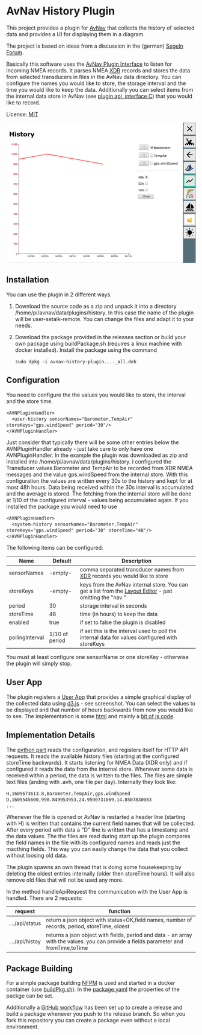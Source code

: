 AvNav History Plugin
===========================

This project provides a plugin for [AvNav](https://www.wellenvogel.net/software/avnav/docs/beschreibung.html?lang=en) that collects the history of selected data and provides a UI for displaying them in a diagram.

The project is based on ideas from a discussion in the (german) [Segeln Forum](https://www.segeln-forum.de/board194-boot-technik/board35-elektrik-und-elektronik/board195-open-boat-projects-org/p2243721-arduino-nmea0183-barometer/#post2243721).

Basically this software uses the [AvNav Plugin Interface](https://www.wellenvogel.net/software/avnav/docs/hints/plugins.html?lang=en)
to listen for incoming NMEA records. It parses NMEA [XDR](https://gpsd.gitlab.io/gpsd/NMEA.html#_xdr_transducer_measurement) records
and stores the data from selected transducers in files in the AvNav data directory. You can configure the names you would like to store, 
the storage interval and the time you would like to keep the data.
Additionally you can select items from the internal data store in AvNav (see [plugin api, interface C](https://www.wellenvogel.net/software/avnav/docs/hints/plugins.html?lang=en#h2:pluginpy)) 
that you would like to record. 

License: [MIT](LICENSE.md)

![ScreenShot](doc/Screenshot.png)

Installation
------------
You can use the plugin in 2 different ways.
1.  Download the source code as a zip and unpack it into a directory /home/pi/avnav/data/plugins/history.
    In this case the name of the plugin will be user-setalk-remote. You can change the files and adapt it to your needs.

1.  Download the package provided in the releases section or build your own package using buildPackage.sh (requires a linux machine with docker installed). Install the package using the command
    ```
    sudo dpkg -i avnav-history-plugin...._all.deb
    ```

Configuration
-------------
You need to configure the the values you would like to store, the interval and the store time.
```
<AVNPluginHandler>
  <user-history sensorNames="Barometer,TempAir" storeKeys="gps.windSpeed" period="30"/>
</AVNPluginHandler>
```
Just consider that typically there will be some other entries below the AVNPluginHandler already - just take care to only have one AVNPluginHandler.
In the example the plugin was downloaded as zip and installed into /home/pi/avnav/data/plugins/history.
I configured the Transducer values Barometer and TempAir to be recorded from XDR NMEA messages and the value gps.windSpeed from the internal store.
With this configuration the values are written every 30s to the history and kept for at most 48h hours. 
Data being received within the 30s interval is accumulated and the average is stored.
The fetching from the internal store will be done at 1/10 of the configured interval - values being accumulated again.
If you installed the package you would need to use
```
<AVNPluginHandler>
  <system-history sensorNames="Barometer,TempAir" storeKeys="gps.windSpeed" period="30" storeTime="48"/>
</AVNPluginHandler>
```

The following items can be configured:

Name | Default | Description
-----|---------|----------
sensorNames | -empty- | comma separated transducer names from [XDR](https://gpsd.gitlab.io/gpsd/NMEA.html#_xdr_transducer_measurement) records you would like to store
storeKeys | -empty- | keys from the AvNav internal store. You can get a list from the [Layout Editor](https://www.wellenvogel.net/software/avnav/docs/hints/layouts.html?lang=en#h2:LayoutEditor) - just omitting the "nav."
period | 30 | storage interval in seconds
storeTime | 48 | time (in hours) to keep the data
enabled | true | if set to false the plugin is disabled
pollingInterval | 1/10 of period | if set this is the interval used to poll the internal data for values configured with storeKeys

You must at least configure one sensorName or one storeKey - otherwise the plugin will simply stop.

User App
--------
The plugin registers a [User App](https://www.wellenvogel.net/software/avnav/docs/userdoc/addonconfigpage.html?lang=en#h1:ConfigurationofUserApps)
that provides a simple graphical display of the collected data using [d3.js](https://d3js.org/) - see screenshot.
You can select the values to be displayed and that number of hours backwards from now you would like to see.
The implementation is some [html](index.html) and mainly a [bit of js code](index.js). 

Implementation Details
----------------------

The [python part](plugin.py) reads the configuration, and registers itself for HTTP API requests.
It reads the available history files (starting at the configured storeTime backwards).
It starts listening for NMEA Data (XDR only) and if configured it reads the data from the internal store.
Whenever some data is received within a period, the data is written to the files.
The files are simple text files (anding with .avh, one file per day). Internally they look like:
```
H,1609673613.8,Barometer,TempAir,gps.windSpeed
D,1609545600,998.849953953,24.9590731069,14.8507830083
...
```
Whenever the file is opened or AvNav is restarted a header line (starting with H) is written that contains the current field names that will be collected.
After every period with data a "D" line is written that has a timestamp and the data values.
The the files are read during start up the plugin compares the field names in the file with its configured names and reads 
just the macthing fields. This way you can easily change the data that you collect without loosing old data.
  
The plugin spawns an own thread that is doing some housekeeping by deleting the oldest entries internally (older then storeTime hours).
It will also remove old files that will not be used any more.
 
In the method handleApiRequest the communication with the User App is handled. There are 2 requests:

request | function
--------|---------
..../api/status | return a json object with status=OK,field names, number of records, period, storeTime, oldest
..../api/histoy | returns a json object with fields, period and data - an array with the values. you can provide a fields parameter and fromTime,toTime
              

Package Building
----------------
For a simple package building [NFPM](https://nfpm.goreleaser.com/) is used and started in a docker container (use [buildPkg.sh](buildPkg.sh)). In the [package.yaml](package.yaml) the properties of the packge can be set. 

Additionally a [GitHub workflow](.github/workflows/createPackage.yml) has been set up to create a release and build a package whenever you push to the release branch.
So when you fork this repository you can create a package even without a local environment.